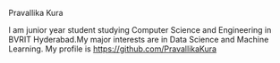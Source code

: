 Pravallika Kura

I am junior year student studying Computer Science and Engineering in BVRIT Hyderabad.My major interests are in Data Science and Machine Learning.
My profile is https://github.com/PravallikaKura